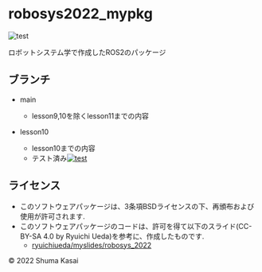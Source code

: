 # robosys2022_mypkg

![test](https://github.com/ShumaKasai/mypkg/actions/workflows/test.yml/badge.svg)

ロボットシステム学で作成したROS2のパッケージ

## ブランチ
- main
  - lesson9,10を除くlesson11までの内容
  
- lesson10
  - lesson10までの内容
  - テスト済み[![test](https://github.com/ShumaKasai/mypkg/actions/workflows/test.yml/badge.svg?branch=lesson10)](https://github.com/ShumaKasai/mypkg/actions/workflows/test.yml)
  

## ライセンス
- このソフトウェアパッケージは、3条項BSDライセンスの下、再頒布および使用が許可されます.  
- このソフトウェアパッケージのコードは、許可を得て以下のスライド(CC-BY-SA 4.0 by Ryuichi Ueda)を参考に、作成したものです.
  - [ryuichiueda/myslides/robosys_2022](https://github.com/ryuichiueda/my_slides/tree/master/robosys_2022) 

© 2022 Shuma Kasai
